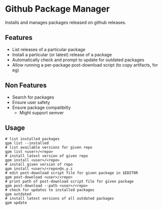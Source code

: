 # Github Package Manager

Installs and manages packages released on github releases.

## Features

- List releases of a particular package
- Install a particular (or latest) release of a package
- Automatically check and prompt to update for outdated packages
- Allow running a per-package post-download script (to copy artifacts, for eg)

## Non Features

- Search for packages
- Ensure user safety
- Ensure package compatibilty
    - Might support semver

## Usage

```
# list installed packages
gpm list --installed
# list available versions for given repo
gpm list <user>/<repo>
# install latest version of given repo
gpm install <user>/<repo>
# install given version of repo
gpm install <user>/<repo>@x.y.z
# edit post-download script file for given package in $EDITOR
gpm post-download <user>/<repo>
# print path of post-download script file for given package
gpm post-download --path <user>/<repo>
# check for updates to installed packages
gpm outdated
# install latest versions of all outdated packages
gpm update
```
